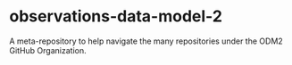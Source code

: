 # observations-data-model-2
A meta-repository to help navigate the many repositories under the ODM2 GitHub Organization.
